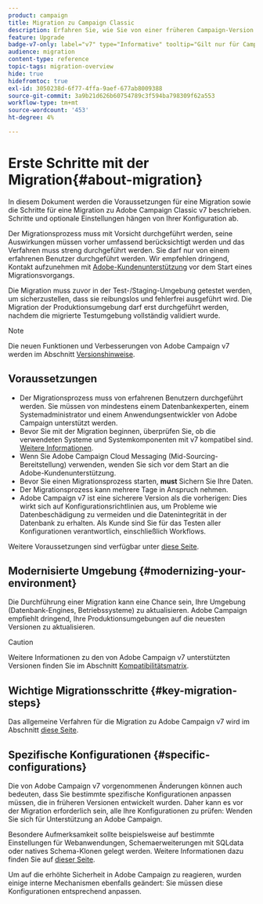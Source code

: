 ```yaml
---
product: campaign
title: Migration zu Campaign Classic
description: Erfahren Sie, wie Sie von einer früheren Campaign-Version zu Campaign Classic migrieren
feature: Upgrade
badge-v7-only: label="v7" type="Informative" tooltip="Gilt nur für Campaign Classic v7"
audience: migration
content-type: reference
topic-tags: migration-overview
hide: true
hidefromtoc: true
exl-id: 3050238d-6f77-4ffa-9aef-677ab8009388
source-git-commit: 3a9b21d626b60754789c3f594ba798309f62a553
workflow-type: tm+mt
source-wordcount: '453'
ht-degree: 4%

---
```


# Erste Schritte mit der Migration{#about-migration}



In diesem Dokument werden die Voraussetzungen für eine Migration sowie die Schritte für eine Migration zu Adobe Campaign Classic v7 beschrieben. Schritte und optionale Einstellungen hängen von Ihrer Konfiguration ab.

Der Migrationsprozess muss mit Vorsicht durchgeführt werden, seine Auswirkungen müssen vorher umfassend berücksichtigt werden und das Verfahren muss streng durchgeführt werden. Sie darf nur von einem erfahrenen Benutzer durchgeführt werden. Wir empfehlen dringend, Kontakt aufzunehmen mit [Adobe-Kundenunterstützung](https://helpx.adobe.com/de/enterprise/admin-guide.html/enterprise/using/support-for-experience-cloud.ug.html) vor dem Start eines Migrationsvorgangs.

Die Migration muss zuvor in der Test-/Staging-Umgebung getestet werden, um sicherzustellen, dass sie reibungslos und fehlerfrei ausgeführt wird. Die Migration der Produktionsumgebung darf erst durchgeführt werden, nachdem die migrierte Testumgebung vollständig validiert wurde.

>[!NOTE]
>
>Die neuen Funktionen und Verbesserungen von Adobe Campaign v7 werden im Abschnitt [Versionshinweise](../../rn/using/latest-release.md).


## Voraussetzungen

* Der Migrationsprozess muss von erfahrenen Benutzern durchgeführt werden. Sie müssen von mindestens einem Datenbankexperten, einem Systemadministrator und einem Anwendungsentwickler von Adobe Campaign unterstützt werden.
* Bevor Sie mit der Migration beginnen, überprüfen Sie, ob die verwendeten Systeme und Systemkomponenten mit v7 kompatibel sind. [Weitere Informationen](../../rn/using/compatibility-matrix.md).
* Wenn Sie Adobe Campaign Cloud Messaging (Mid-Sourcing-Bereitstellung) verwenden, wenden Sie sich vor dem Start an die Adobe-Kundenunterstützung.
* Bevor Sie einen Migrationsprozess starten, **must** Sichern Sie Ihre Daten.
* Der Migrationsprozess kann mehrere Tage in Anspruch nehmen.
* Adobe Campaign v7 ist eine sicherere Version als die vorherigen: Dies wirkt sich auf Konfigurationsrichtlinien aus, um Probleme wie Datenbeschädigung zu vermeiden und die Datenintegrität in der Datenbank zu erhalten. Als Kunde sind Sie für das Testen aller Konfigurationen verantwortlich, einschließlich Workflows.

Weitere Voraussetzungen sind verfügbar unter [diese Seite](../../migration/using/before-starting-migration.md).


## Modernisierte Umgebung {#modernizing-your-environment}

Die Durchführung einer Migration kann eine Chance sein, Ihre Umgebung (Datenbank-Engines, Betriebssysteme) zu aktualisieren. Adobe Campaign empfiehlt dringend, Ihre Produktionsumgebungen auf die neuesten Versionen zu aktualisieren.

>[!CAUTION]
>
>Weitere Informationen zu den von Adobe Campaign v7 unterstützten Versionen finden Sie im Abschnitt [Kompatibilitätsmatrix](../../rn/using/compatibility-matrix.md).

## Wichtige Migrationsschritte {#key-migration-steps}

Das allgemeine Verfahren für die Migration zu Adobe Campaign v7 wird im Abschnitt [diese Seite](../../migration/using/before-starting-migration.md).


## Spezifische Konfigurationen {#specific-configurations}

Die von Adobe Campaign v7 vorgenommenen Änderungen können auch bedeuten, dass Sie bestimmte spezifische Konfigurationen anpassen müssen, die in früheren Versionen entwickelt wurden. Daher kann es vor der Migration erforderlich sein, alle Ihre Konfigurationen zu prüfen: Wenden Sie sich für Unterstützung an Adobe Campaign.

Besondere Aufmerksamkeit sollte beispielsweise auf bestimmte Einstellungen für Webanwendungen, Schemaerweiterungen mit SQLdata oder natives Schema-Klonen gelegt werden. Weitere Informationen dazu finden Sie auf [dieser Seite](../../migration/using/configuring-your-platform.md).

Um auf die erhöhte Sicherheit in Adobe Campaign zu reagieren, wurden einige interne Mechanismen ebenfalls geändert: Sie müssen diese Konfigurationen entsprechend anpassen.

